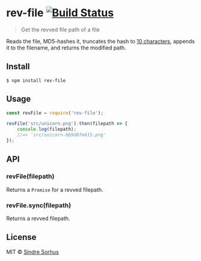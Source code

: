 # rev-file [![Build Status](https://travis-ci.org/sindresorhus/rev-file.svg?branch=master)](https://travis-ci.org/sindresorhus/rev-file)

> Get the revved file path of a file

Reads the file, MD5-hashes it, truncates the hash to [10 characters](https://github.com/sindresorhus/rev-hash), appends it to the filename, and returns the modified path.


## Install

```
$ npm install rev-file
```


## Usage

```js
const revFile = require('rev-file');

revFile('src/unicorn.png').then(filepath => {
	console.log(filepath);
	//=> 'src/unicorn-bb9d8fe615.png'
});
```


## API

### revFile(filepath)

Returns a `Promise` for a revved filepath.

### revFile.sync(filepath)

Returns a revved filepath.


## License

MIT © [Sindre Sorhus](https://sindresorhus.com)

